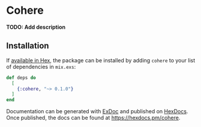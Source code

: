 # Cohere

**TODO: Add description**

## Installation

If [available in Hex](https://hex.pm/docs/publish), the package can be installed
by adding `cohere` to your list of dependencies in `mix.exs`:

```elixir
def deps do
  [
    {:cohere, "~> 0.1.0"}
  ]
end
```

Documentation can be generated with [ExDoc](https://github.com/elixir-lang/ex_doc)
and published on [HexDocs](https://hexdocs.pm). Once published, the docs can
be found at <https://hexdocs.pm/cohere>.

